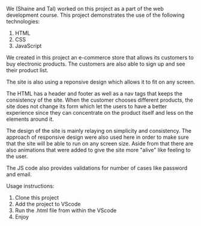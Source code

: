 We (Shaine and Tal) worked on this project as a part of the web development course. This project demonstrates the use of the following technologies:
1. HTML
2. CSS
3. JavaScript

We created in this project an e-commerce store that allows its customers to buy electronic products. 
The customers are also able to sign up and see their product list.


The site is also using a reponsive design which allows it to fit on any screen.  

The HTML has a header and footer as well as a nav tags that keeps the consistency of the site. When the customer chooses different products, the site does not change its form which let the users to have a better experience since they can concentrate on the product itself and less on the elements around it.

The design of the site is mainly relaying on simplicity and consistency. The approach of responsive design were also used here in order to make sure that the site will be able to run on any screen size. Aside from that there are also animations that were added to give the site more "alive" like feeling to the user.

The JS code also provides validations for number of cases like password and email. 

Usage instructions:

1. Clone this project 
2. Add the project to VScode
3. Run the .html file from within the VScode 
4. Enjoy


